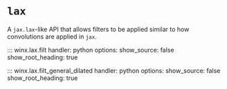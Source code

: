# `lax`

A `jax.lax`-like API that allows filters to be applied similar to how convolutions are applied in `jax`.

::: winx.lax.filt
    handler: python
    options:
        show_source: false
        show_root_heading: true

::: winx.lax.filt_general_dilated
    handler: python
    options:
        show_source: false
        show_root_heading: true

